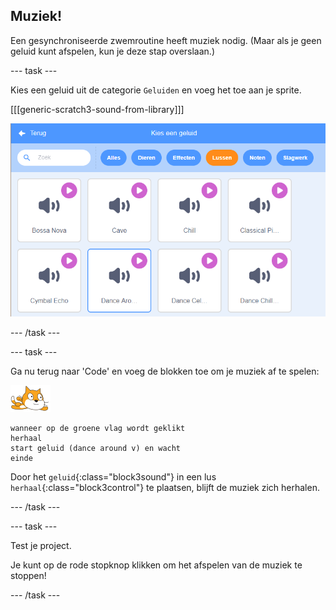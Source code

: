 ## Muziek!

Een gesynchroniseerde zwemroutine heeft muziek nodig. (Maar als je geen geluid kunt afspelen, kun je deze stap overslaan.)

--- task ---

Kies een geluid uit de categorie `Geluiden` en voeg het toe aan je sprite.

[[[generic-scratch3-sound-from-library]]]

![dance around geluid geselecteerd in geluidenbibliotheek](images/swim-dance.png)

--- /task ---

--- task ---

Ga nu terug naar 'Code' en voeg de blokken toe om je muziek af te spelen:

![zwemmer sprite](images/swimmer-sprite.png)

```blocks3
wanneer op de groene vlag wordt geklikt
herhaal
start geluid (dance around v) en wacht
einde
```

Door het `geluid`{:class="block3sound"} in een lus `herhaal`{:class="block3control"} te plaatsen, blijft de muziek zich herhalen.

--- /task ---

--- task ---

Test je project.

Je kunt op de rode stopknop klikken om het afspelen van de muziek te stoppen!

--- /task ---


